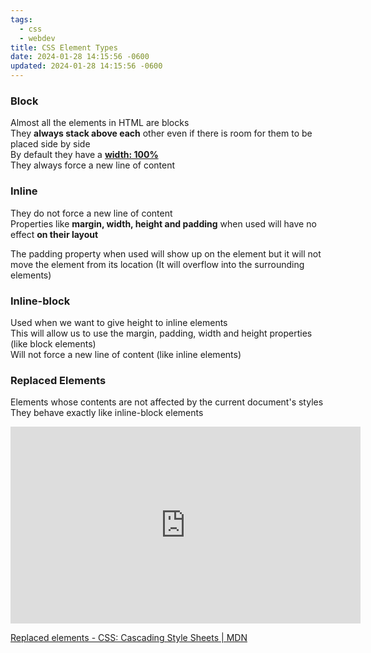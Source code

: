 ```yaml
---
tags:
  - css
  - webdev
title: CSS Element Types
date: 2024-01-28 14:15:56 -0600
updated: 2024-01-28 14:15:56 -0600
---
```


### Block

Almost all the elements in HTML are blocks  
They **always stack above each** other even if there is room for them to be placed side by side  
By default they have a **<u>width: 100%</u>**  
They always force a new line of content

### Inline

They do not force a new line of content  
Properties like **margin, width, height and padding** when used will have no effect **on their layout**

The padding property when used will show up on the element but it will not move the element from its location (It will overflow into the surrounding elements)

### Inline-block

Used when we want to give height to inline elements  
This will allow us to use the margin, padding, width and height properties (like block elements)  
Will not force a new line of content (like inline elements)

### Replaced Elements

Elements whose contents are not affected by the current document's styles  
They behave exactly like inline-block elements

<iframe width="560" height="315" src="https://www.youtube-nocookie.com/embed/x_i2gga-sYg?si=PR1iC8Z0idgyIU52" title="YouTube video player" frameborder="0" allow="accelerometer; autoplay; clipboard-write; encrypted-media; gyroscope; picture-in-picture; web-share" allowfullscreen></iframe>

[Replaced elements - CSS: Cascading Style Sheets | MDN](https://developer.mozilla.org/en-US/docs/Web/CSS/Replaced_element)
